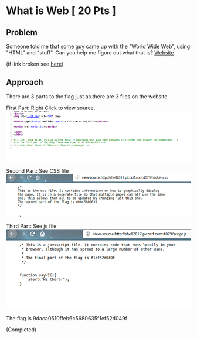 # What is Web [ 20 Pts ]

## Problem

Someone told me that [some guy](https://en.wikipedia.org/wiki/Tim_Berners-Lee) came up with the "World Wide Web", using "HTML" and "stuff". Can you help me figure out what that is? [Website](http://shell2017.picoctf.com:4079/).

(if link broken see [here](./WGET/index.html))

## Approach

There are 3 parts to the flag just as there are 3 files on the website.

First Part: Right Click to view source. 
![View HTML source code](Screenshots/1_wiw.png)

Second Part: See CSS file
![View CSS source code](Screenshots/2_wiw.png)

Third Part: See js file
![View js source code](Screenshots/3_wiw.png)

The flag is 9daca0510ffeb6c5680635f1ef52d049f

(Completed)

